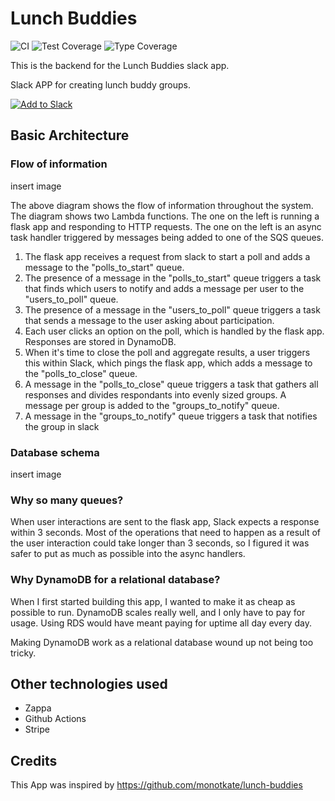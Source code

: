 # Lunch Buddies

![CI](https://github.com/qsweber/lunch-buddies/workflows/CI/badge.svg) ![Test Coverage](https://img.shields.io/badge/tests-86%25-yellow) ![Type Coverage](https://img.shields.io/badge/types-67%25-red)

This is the backend for the Lunch Buddies slack app.

Slack APP for creating lunch buddy groups.

[![Add to Slack](https://platform.slack-edge.com/img/add_to_slack.png)](https://ahlfhssbq3.execute-api.us-west-2.amazonaws.com/production/api/v0/install)

## Basic Architecture

### Flow of information

insert image

The above diagram shows the flow of information throughout the system. The diagram shows two Lambda functions. The one on the left is running a flask app and responding to HTTP requests. The one on the left is an async task handler triggered by messages being added to one of the SQS queues.

1. The flask app receives a request from slack to start a poll and adds a message to the "polls_to_start" queue.
2. The presence of a message in the "polls_to_start" queue triggers a task that finds which users to notify and adds a message per user to the "users_to_poll" queue.
3. The presence of a message in the "users_to_poll" queue triggers a task that sends a message to the user asking about participation.
4. Each user clicks an option on the poll, which is handled by the flask app. Responses are stored in DynamoDB.
5. When it's time to close the poll and aggregate results, a user triggers this within Slack, which pings the flask app, which adds a message to the "polls_to_close" queue.
6. A message in the "polls_to_close" queue triggers a task that gathers all responses and divides respondants into evenly sized groups. A message per group is added to the "groups_to_notify" queue.
7. A message in the "groups_to_notify" queue triggers a task that notifies the group in slack

### Database schema

insert image

### Why so many queues?

When user interactions are sent to the flask app, Slack expects a response within 3 seconds. Most of the operations that need to happen as a result of the user interaction could take longer than 3 seconds, so I figured it was safer to put as much as possible into the async handlers.

### Why DynamoDB for a relational database?

When I first started building this app, I wanted to make it as cheap as possible to run. DynamoDB scales really well, and I only have to pay for usage. Using RDS would have meant paying for uptime all day every day.

Making DynamoDB work as a relational database wound up not being too tricky.

## Other technologies used

- Zappa
- Github Actions
- Stripe

## Credits

This App was inspired by https://github.com/monotkate/lunch-buddies
